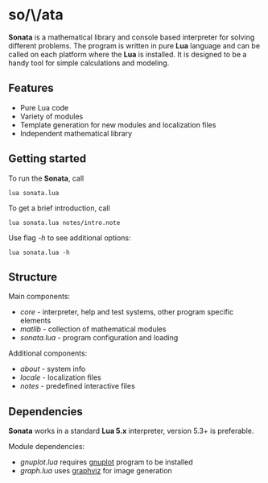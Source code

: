 # so/\\/ata

**Sonata** is a mathematical library and console based interpreter for solving different problems. The program is written in pure **Lua** language and can be called on each platform where the **Lua** is installed. It is designed to be a handy tool for simple calculations and modeling.


## Features

* Pure Lua code
* Variety of modules
* Template generation for new modules and localization files
* Independent mathematical library

## Getting started

To run the **Sonata**, call

    lua sonata.lua

To get a brief introduction, call

    lua sonata.lua notes/intro.note

Use flag _-h_ to see additional options:

    lua sonata.lua -h

## Structure 

Main components:
* _core_ - interpreter, help and test systems, other program specific elements
* _matlib_ - collection of mathematical modules 
* _sonata.lua_ - program configuration and loading

Additional components:
* _about_ - system info
* _locale_ - localization files
* _notes_ - predefined interactive files

## Dependencies 

**Sonata** works in a standard **Lua 5.x** interpreter, version 5.3+ is preferable. 

Module dependencies:
* _gnuplot.lua_ requires [gnuplot](http://www.gnuplot.info/) program to be installed
* _graph.lua_ uses [graphviz](https://graphviz.org/) for image generation

